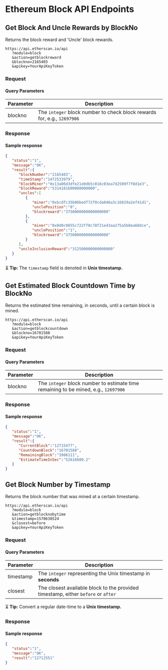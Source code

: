 # Ethereum Block API Endpoints

## Get Block And Uncle Rewards by BlockNo

Returns the block reward and 'Uncle' block rewards.

```
https://api.etherscan.io/api
   ?module=block
   &action=getblockreward
   &blockno=2165403
   &apikey=YourApiKeyToken
```
### Request
#### Query Parameters

| Parameter | Description |
|-----------|-------------|
| blockno   | The `integer` block number to check block rewards for, e.g., `12697906` |

### Response
#### Sample response

```json
{
   "status":"1",
   "message":"OK",
   "result":{
      "blockNumber":"2165403",
      "timeStamp":"1472533979",
      "blockMiner":"0x13a06d3dfe21e0db5c016c03ea7d2509f7f8d1e3",
      "blockReward":"5314181600000000000",
      "uncles":[
         {
            "miner":"0xbcdfc35b86bedf72f0cda046a3c16829a2ef41d1",
            "unclePosition":"0",
            "blockreward":"3750000000000000000"
         },
         {
            "miner":"0x0d0c9855c722ff0c78f21e43aa275a5b8ea60dce",
            "unclePosition":"1",
            "blockreward":"3750000000000000000"
         }
      ],
      "uncleInclusionReward":"312500000000000000"
   }
}
```

⏳ **Tip:** The `timestamp` field is denoted in **Unix timestamp.**

## Get Estimated Block Countdown Time by BlockNo

Returns the estimated time remaining, in seconds, until a certain block is mined.

```
https://api.etherscan.io/api
   ?module=block
   &action=getblockcountdown
   &blockno=16701588
   &apikey=YourApiKeyToken
```


### Request
#### Query Parameters

| Parameter | Description |
|-----------|-------------|
| blockno   | The `integer` block number to estimate time remaining to be mined, e.g., `12697906` |

### Response
#### Sample response

```json
{
   "status":"1",
   "message":"OK",
   "result":{
      "CurrentBlock":"12715477",
      "CountdownBlock":"16701588",
      "RemainingBlock":"3986111",
      "EstimateTimeInSec":"52616680.2"
   }
}
```

## Get Block Number by Timestamp

Returns the block number that was mined at a certain timestamp.

```
https://api.etherscan.io/api
   ?module=block
   &action=getblocknobytime
   &timestamp=1578638524
   &closest=before
   &apikey=YourApiKeyToken
```


### Request
#### Query Parameters

| Parameter | Description |
|-----------|-------------|
| timestamp | The `integer` representing the Unix timestamp in **seconds** |
| closest   | The closest available block to the provided timestamp, either `before` or `after` |

⏳ **Tip:** Convert a regular date-time to a **Unix timestamp.**

### Response
#### Sample response

```json
{
   "status":"1",
   "message":"OK",
   "result":"12712551"
}
```
